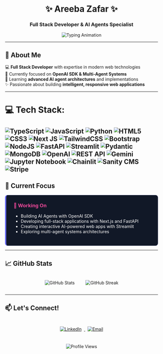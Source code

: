 <div align="center">
  
# ✨ Areeba Zafar ✨  
### Full Stack Developer & AI Agents Specialist
  
![Typing Animation](https://readme-typing-svg.demolab.com?font=Fira+Code&weight=600&size=26&duration=3000&pause=500&color=6366F1&center=true&vCenter=true&width=500&lines=Building+Intelligent+Web+Apps;OpenAI+SDK+Expert;Next.js+%7C+TypeScript+%7C+Python;AI+Agents+Enthusiast;Full+Stack+Developer)

</div>

---

## 🚀 About Me

💻 **Full Stack Developer** with expertise in modern web technologies  
🤖 Currently focused on **OpenAI SDK & Multi-Agent Systems**  
🌱 Learning **advanced AI agent architectures** and implementations  
✨ Passionate about building **intelligent, responsive web applications**  

---

# 💻 Tech Stack:
![TypeScript](https://img.shields.io/badge/typescript-%23007ACC.svg?style=for-the-badge&logo=typescript&logoColor=white) ![JavaScript](https://img.shields.io/badge/javascript-%23323330.svg?style=for-the-badge&logo=javascript&logoColor=%23F7DF1E) ![Python](https://img.shields.io/badge/python-3670A0?style=for-the-badge&logo=python&logoColor=ffdd54) ![HTML5](https://img.shields.io/badge/html5-%23E34F26.svg?style=for-the-badge&logo=html5&logoColor=white) ![CSS3](https://img.shields.io/badge/css3-%231572B6.svg?style=for-the-badge&logo=css3&logoColor=white) ![Next JS](https://img.shields.io/badge/Next-black?style=for-the-badge&logo=next.js&logoColor=white) ![TailwindCSS](https://img.shields.io/badge/tailwindcss-%2338B2AC.svg?style=for-the-badge&logo=tailwind-css&logoColor=white) ![Bootstrap](https://img.shields.io/badge/bootstrap-%23563D7C.svg?style=for-the-badge&logo=bootstrap&logoColor=white) ![NodeJS](https://img.shields.io/badge/node.js-6DA55F?style=for-the-badge&logo=node.js&logoColor=white) ![FastAPI](https://img.shields.io/badge/FastAPI-005571?style=for-the-badge&logo=fastapi) ![Streamlit](https://img.shields.io/badge/Streamlit-FF4B4B?style=for-the-badge&logo=Streamlit&logoColor=white) ![Pydantic](https://img.shields.io/badge/pydantic-%2300C4CC.svg?style=for-the-badge&logo=pydantic&logoColor=white) ![MongoDB](https://img.shields.io/badge/MongoDB-%234ea94b.svg?style=for-the-badge&logo=mongodb&logoColor=white) ![OpenAI](https://img.shields.io/badge/OpenAI-412991?style=for-the-badge&logo=openai&logoColor=white) ![REST API](https://img.shields.io/badge/REST_API-FF6C37?style=for-the-badge&logo=rest&logoColor=white) ![Gemini](https://img.shields.io/badge/Gemini-ffcc00?style=for-the-badge&logo=google&logoColor=black) ![Jupyter Notebook](https://img.shields.io/badge/Jupyter%20Notebook-F37626.svg?style=for-the-badge&logo=jupyter&logoColor=white) ![Chainlit](https://img.shields.io/badge/Chainlit-663399.svg?style=for-the-badge&logo=lightning&logoColor=white) ![Sanity CMS](https://img.shields.io/badge/Sanity%20CMS-F03E2F?style=for-the-badge&logo=sanity&logoColor=white) ![Stripe](https://img.shields.io/badge/Stripe-008CDD.svg?style=for-the-badge&logo=stripe&logoColor=white)
---

## 🌟 Current Focus

<div style="background: #111827; color: white; padding: 1.5rem; border-radius: 0.5rem; border-left: 4px solid #6366F1; animation: pulse 2s infinite;">
  <style>
    @keyframes pulse {
      0% { box-shadow: 0 0 0 0 rgba(99, 102, 241, 0.4); }
      70% { box-shadow: 0 0 0 10px rgba(99, 102, 241, 0); }
      100% { box-shadow: 0 0 0 0 rgba(99, 102, 241, 0); }
    }
  </style>
  <h3 style="margin-top: 0; color: #EC4899;">🔭 Working On</h3>
  <ul>
    <li>Building AI Agents with OpenAI SDK</li>
    <li>Developing full-stack applications with Next.js and FastAPI</li>
    <li>Creating interactive AI-powered web apps with Streamlit</li>
    <li>Exploring multi-agent systems architectures</li>
  </ul>
</div>

---

## 📈 GitHub Stats

<div align="center">
  <img src="https://github-readme-stats.vercel.app/api?username=AreebaZafarChohan&show_icons=true&theme=radical" alt="GitHub Stats" style="margin: 1rem;"/>
  <img src="https://github-readme-streak-stats.herokuapp.com/?user=AreebaZafarChohan&theme=radical" alt="GitHub Streak" style="margin: 1rem;"/>
</div>

---

## 📫 Let's Connect!

<div align="center" style="margin-top: 2rem;">
  <a href="[https://linkedin.com/in/areeba-zafar-973917303/?lipi=urn%3Ali%3Apage%3Ad_flagship3_feed%3BzfO8grE8QqedA7qRjG98FA%3D%3D]" target="_blank">
    <img src="https://img.shields.io/badge/LinkedIn-0077B5?style=for-the-badge&logo=linkedin&logoColor=white" alt="LinkedIn" style="margin: 0.5rem;"/>
  </a>
  <a href="mailto:areebzafar715@gmail.com">
    <img src="https://img.shields.io/badge/Email-D14836?style=for-the-badge&logo=gmail&logoColor=white" alt="Email" style="margin: 0.5rem;"/>
  </a>
<!--   <a href="https://twitter.com/yourhandle" target="_blank">
    <img src="https://img.shields.io/badge/Twitter-1DA1F2?style=for-the-badge&logo=twitter&logoColor=white" alt="Twitter" style="margin: 0.5rem;"/>
  </a> -->
</div>

<div align="center" style="margin-top: 2rem;">
  <img src="https://komarev.com/ghpvc/?username=AreebaZafarChohan&label=Profile%20views&color=6366F1&style=flat" alt="Profile Views" />
</div>
